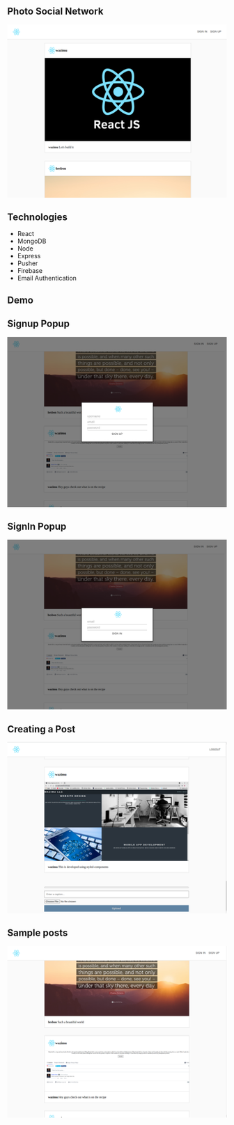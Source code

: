 ## Photo Social Network
![Photo Social Network](assets/photo-social.png)
## Technologies

- React
- MongoDB
- Node
- Express
- Pusher
- Firebase
- Email Authentication

## Demo

## Signup Popup
![Signup popup](assets/photo-social%20signup.png)

## SignIn Popup
![Signin popup](assets/photo-social%20login.png)

## Creating a Post
![Create post](assets/photo-social%20create%20post.png)
## Sample posts
![Sample posts](assets/photo-social1.png)